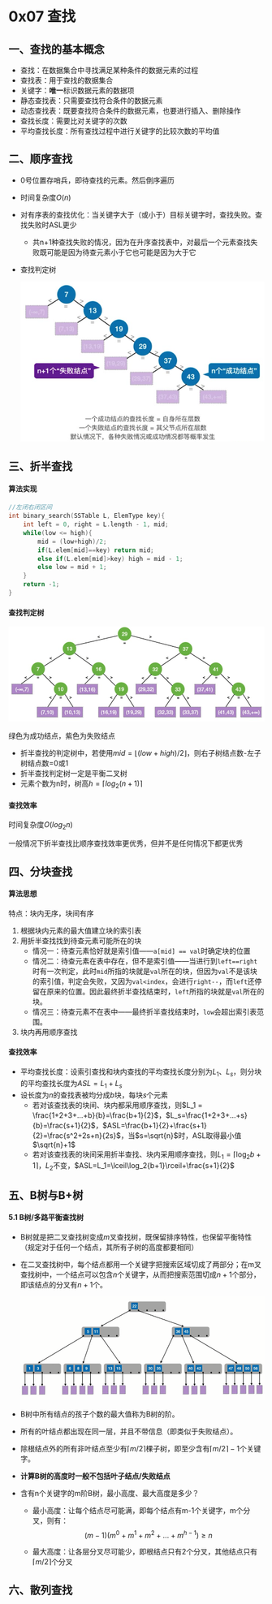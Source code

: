 # 0x07 查找

## 一、查找的基本概念

- 查找：在数据集合中寻找满足某种条件的数据元素的过程
- 查找表：用于查找的数据集合
- 关键字：**唯一**标识数据元素的数据项
- 静态查找表：只需要查找符合条件的数据元素
- 动态查找表：既要查找符合条件的数据元素，也要进行插入、删除操作
- 查找长度：需要比对关键字的次数
- 平均查找长度：所有查找过程中进行关键字的比较次数的平均值

## 二、顺序查找

- 0号位置存哨兵，即待查找的元素。然后倒序遍历

- 时间复杂度$O(n)$

- 对有序表的查找优化：当关键字大于（或小于）目标关键字时，查找失败。查找失败时ASL更少

  - 共n+1种查找失败的情况，因为在升序查找表中，对最后一个元素查找失败既可能是因为待查元素小于它也可能是因为大于它

- 查找判定树

  ![image-20220928091516697](assets/image-20220928091516697.png)

## 三、折半查找

#### 算法实现

```c++
//左闭右闭区间
int binary_search(SSTable L, ElemType key){
	int left = 0, right = L.length - 1, mid;
    while(low <= high){
        mid = (low+high)/2;
        if(L.elem[mid]==key) return mid;
        else if(L.elem[mid]>key) high = mid - 1;
        else low = mid + 1;
    }
    return -1;
}
```

#### 查找判定树

![image-20220928092542439](assets/image-20220928092542439.png)

绿色为成功结点，紫色为失败结点

- 折半查找的判定树中，若使用$mid = \lfloor(low+high)/2\rfloor$，则右子树结点数-左子树结点数=0或1
- 折半查找判定树一定是平衡二叉树
- 元素个数为n时，树高$h = \lceil log_2(n+1)\rceil$

#### 查找效率

时间复杂度$O(log_2n)$

一般情况下折半查找比顺序查找效率更优秀，但并不是任何情况下都更优秀

## 四、分块查找

#### 算法思想

特点：块内无序，块间有序

1. 根据块内元素的最大值建立块的索引表
2. 用折半查找找到待查元素可能所在的块
   - 情况一：待查元素恰好就是索引值——`a[mid] == val`时确定块的位置
   - 情况二：待查元素在表中存在，但不是索引值——当进行到`left==right`时有一次判定，此时`mid`所指的块就是`val`所在的块，但因为`val`不是该块的索引值，判定会失败，又因为`val<index`，会进行`right--`，而`left`还停留在原来的位置。因此最终折半查找结束时，`left`所指的块就是`val`所在的块。
   - 情况三：待查元素不在表中——最终折半查找结束时，`low`会超出索引表范围。
3. 块内再用顺序查找

#### 查找效率 

- 平均查找长度：设索引查找和块内查找的平均查找长度分别为$L_1$、$L_s$，则分块的平均查找长度为$ASL=L_1+L_s$
- 设长度为$n$的查找表被均分成$b$块，每块$s$个元素
  - 若对该查找表的块间、块内都采用顺序查找，则$L_1 = \frac{1+2+3+...+b}{b}=\frac{b+1}{2}$，$L_s=\frac{1+2+3+...+s}{b}=\frac{s+1}{2}$，$ASL=\frac{b+1}{2}+\frac{s+1}{2}=\frac{s^2+2s+n}{2s}$，当$s=\sqrt{n}$时，ASL取得最小值$\sqrt{n}+1$
  - 若对该查找表的块间采用折半查找、块内采用顺序查找，则$L_1=\lceil\log_2{b+1}\rceil$，$L_2$不变，$ASL=L_1=\lceil\log_2{b+1}\rceil+\frac{s+1}{2}$

## 五、B树与B+树

#### 5.1 B树/多路平衡查找树

- B树就是把二叉查找树变成$m$叉查找树，既保留排序特性，也保留平衡特性（规定对于任何一个结点，其所有子树的高度都要相同）

- 在二叉查找树中，每个结点都用一个关键字把搜索区域切成了两部分；在m叉查找树中，一个结点可以包含$n$个关键字，从而把搜索范围切成$n+1$个部分，即该结点的分叉有$n+1$个。

  ![image-20220928102713346](assets/image-20220928102713346.png)

- B树中所有结点的孩子个数的最大值称为B树的阶。

- 所有的叶结点都出现在同一层，并且不带信息（即类似于失败结点）。

- 除根结点外的所有非叶结点至少有$\lceil m/2 \rceil$棵子树，即至少含有$\lceil m/2 \rceil-1$个关键字。

- **计算B树的高度时一般不包括叶子结点/失败结点**

- 含有n个关键字的m阶B树，最小高度、最大高度是多少？

  - 最小高度：让每个结点尽可能满，即每个结点有m-1个关键字，m个分叉，则有：
    $$
    (m-1)(m^0+m^1+m^2+...+m^{h-1})≥n
    $$

  - 最大高度：让各层分叉尽可能少，即根结点只有2个分叉，其他结点只有$\lceil m/2\rceil$个分叉

## 六、散列查找



